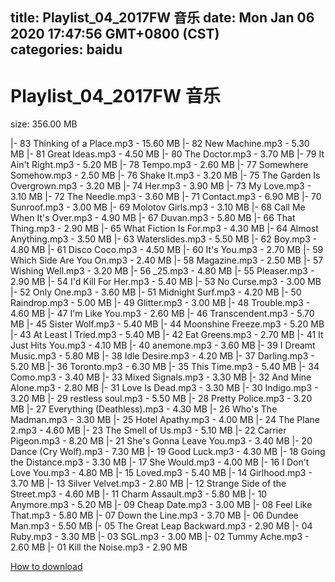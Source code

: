 
title: Playlist_04_2017FW 音乐
date: Mon Jan 06 2020 17:47:56 GMT+0800 (CST)    
categories: baidu
---

# Playlist_04_2017FW 音乐
size: 356.00 MB
 
 
|- 83 Thinking of a Place.mp3 - 15.60 MB
|- 82 New Machine.mp3 - 5.30 MB
|- 81 Great Ideas.mp3 - 4.50 MB
|- 80 The Doctor.mp3 - 3.70 MB
|- 79 It Ain't Right.mp3 - 5.20 MB
|- 78 Tempo.mp3 - 2.60 MB
|- 77 Somewhere Somehow.mp3 - 2.50 MB
|- 76 Shake It.mp3 - 3.20 MB
|- 75 The Garden Is Overgrown.mp3 - 3.20 MB
|- 74 Her.mp3 - 3.90 MB
|- 73 My Love.mp3 - 3.10 MB
|- 72 The Needle.mp3 - 3.60 MB
|- 71 Contact.mp3 - 6.90 MB
|- 70 Sunroof.mp3 - 3.00 MB
|- 69 Molotov Girls.mp3 - 3.10 MB
|- 68 Call Me When It's Over.mp3 - 4.90 MB
|- 67 Duvan.mp3 - 5.80 MB
|- 66 That Thing.mp3 - 2.90 MB
|- 65 What Fiction Is For.mp3 - 4.30 MB
|- 64 Almost Anything.mp3 - 3.50 MB
|- 63 Waterslides.mp3 - 5.50 MB
|- 62 Boy.mp3 - 4.80 MB
|- 61 Disco Coco.mp3 - 4.50 MB
|- 60 It's You.mp3 - 2.70 MB
|- 59 Which Side Are You On.mp3 - 2.40 MB
|- 58 Magazine.mp3 - 2.50 MB
|- 57 Wishing Well.mp3 - 3.20 MB
|- 56 _25.mp3 - 4.80 MB
|- 55 Pleaser.mp3 - 2.90 MB
|- 54 I'd Kill For Her.mp3 - 5.40 MB
|- 53 No Curse.mp3 - 3.00 MB
|- 52 Only One.mp3 - 3.60 MB
|- 51 Midnight Surf.mp3 - 4.20 MB
|- 50 Raindrop.mp3 - 5.00 MB
|- 49 Glitter.mp3 - 3.00 MB
|- 48 Trouble.mp3 - 4.60 MB
|- 47 I'm Like You.mp3 - 2.60 MB
|- 46 Transcendent.mp3 - 5.70 MB
|- 45 Sister Wolf.mp3 - 5.40 MB
|- 44 Moonshine Freeze.mp3 - 5.20 MB
|- 43 At Least I Tried.mp3 - 5.40 MB
|- 42 Eat Greens.mp3 - 2.70 MB
|- 41 It Just Hits You.mp3 - 4.10 MB
|- 40 anemone.mp3 - 3.60 MB
|- 39 I Dreamt Music.mp3 - 5.80 MB
|- 38 Idle Desire.mp3 - 4.20 MB
|- 37 Darling.mp3 - 5.20 MB
|- 36 Toronto.mp3 - 6.30 MB
|- 35 This Time.mp3 - 5.40 MB
|- 34 Como.mp3 - 3.40 MB
|- 33 Mixed Signals.mp3 - 3.30 MB
|- 32 And Mine Alone.mp3 - 2.80 MB
|- 31 Love Is Dead.mp3 - 3.30 MB
|- 30 Indigo.mp3 - 3.20 MB
|- 29 restless soul.mp3 - 5.50 MB
|- 28 Pretty Police.mp3 - 3.20 MB
|- 27 Everything (Deathless).mp3 - 4.30 MB
|- 26 Who's The Madman.mp3 - 3.30 MB
|- 25 Hotel Apathy.mp3 - 4.00 MB
|- 24 The Plane 2.mp3 - 4.60 MB
|- 23 The Smell of Us.mp3 - 5.10 MB
|- 22 Carrier Pigeon.mp3 - 8.20 MB
|- 21 She's Gonna Leave You.mp3 - 3.40 MB
|- 20 Dance (Cry Wolf).mp3 - 7.30 MB
|- 19 Good Luck.mp3 - 4.30 MB
|- 18 Going the Distance.mp3 - 3.30 MB
|- 17 She Would.mp3 - 4.00 MB
|- 16 I Don't Love You.mp3 - 4.80 MB
|- 15 Loved.mp3 - 5.40 MB
|- 14 Girlhood.mp3 - 3.70 MB
|- 13 Silver Velvet.mp3 - 2.80 MB
|- 12 Strange Side of the Street.mp3 - 4.60 MB
|- 11 Charm Assault.mp3 - 5.80 MB
|- 10 Anymore.mp3 - 5.20 MB
|- 09 Cheap Date.mp3 - 3.00 MB
|- 08 Feel Like That.mp3 - 5.80 MB
|- 07 Down the Line.mp3 - 3.70 MB
|- 06 Dundee Man.mp3 - 5.50 MB
|- 05 The Great Leap Backward.mp3 - 2.90 MB
|- 04 Ruby.mp3 - 3.30 MB
|- 03 SGL.mp3 - 3.00 MB
|- 02 Tummy Ache.mp3 - 2.60 MB
|- 01 Kill the Noise.mp3 - 2.90 MB

[How to download](https://bpcam.bemobtrk.com/go/2ceec3aa-1ca2-46d6-b9ff-aaa5c184517c?jno=936)